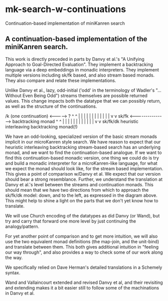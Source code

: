 # mk-search-w-continuations
Continuation-based implementation of miniKanren search

## A continuation-based implementation of the miniKanren search.

This work is directly preceded in parts by Danvy et al.'s "A Unifying
Approach to Goal-Directed Evaluation". They implement a backtracking
language via a deep embeddings in monadic interpreters. They implement
multiple versions including sk/fk based, and also stream based
monads. They also compare and relate these implementations. 

Unlike Danvy et al., lazy, odd-initial ('odd' in the terminology of
Wadler's "... Without Even Being Odd") streams themselves are possible
returned values. This change impacts both the datatype that we can
possibly return, as well as the structure of the continuations.

 /k (one continuation) <-----> ? 
  ^                            ^ 
  |                            |
  |                            |
  |                            |
  |                            |
  |                            |
  |                            |
  v                            v
 sk/fk <---------------> backtracking monad
  ^                            ^ 
  |                            |
  |                            |
  |                            |
  |                            |
  |                            |
  |                            |
  v                            v
sk/fk/dk          heuristic interleaving backtracking monad(!)

We have an odd-looking, specialized version of the basic stream monads
implicit in our microKanren style search. We have reason to expect
that our heuristic interleaving backtracking stream-based search has
an underlying monad, and we want to find the continuation-based
analogue. If we want to find this continuation-based monadic version,
one thing we could do is try and build a monadic interpreter for a
microKanren-like language, for what we expect the monad should look
like, for the stream based implementation. This gives a point of
comparison w/Danvy et al. We expect that our version should bear a
strong resemblance. Further, we understand the translation at Danvy et
al.'s level between the streams and continuation monads. This should
mean that we have two directions from which to approach the sk/fk/dk
model: down, and to the left, as expressed in the diagram above. This
might help to shine a light on the parts that we don't yet know how to
translate.

We will use Church encoding of the datatypes as did Danvy (or Wand),
but try and carry that forward one more level by just continuing the
analogy/pattern.

For yet another point of comparison and to get more intuition, we will
also use the two equivalent monad definitions (the map-join, and the
unit-bind) and translate between them. This both gives additional
intuition in "feeling our way through", and also provides a way to
check some of our work along the way.

We specifically relied on Dave Herman's detailed translations in a
Schemely syntax.

Wand and Vallaincourt extended and revised Danvy et al, and their
revisiting and extending makes it a bit easier still to follow some of
the machinations in Danvy et al.




